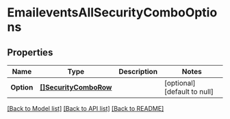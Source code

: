 # EmaileventsAllSecurityComboOptions

## Properties
Name | Type | Description | Notes
------------ | ------------- | ------------- | -------------
**Option** | [**[]SecurityComboRow**](SecurityCombo_row.md) |  | [optional] [default to null]

[[Back to Model list]](../README.md#documentation-for-models) [[Back to API list]](../README.md#documentation-for-api-endpoints) [[Back to README]](../README.md)

